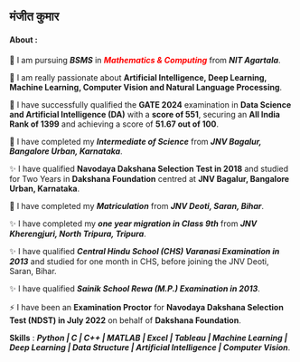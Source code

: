 ## **मंजीत कुमार**
#### About :
🔭 I am pursuing ***BSMS*** in ***<font color = 'red'>Mathematics & Computing</font>*** from ***NIT Agartala***.

🔭 I am really passionate about **Artificial Intelligence, Deep Learning, Machine Learning, Computer Vision and Natural Language Processing**.

🌱 I have successfully qualified the **GATE 2024** examination in **Data Science and Artificial Intelligence (DA)** with a **score of 551**, securing an **All India Rank of 1399** and achieving a score of **51.67 out of 100**.

🔭 I have completed my ***Intermediate of Science*** from ***JNV Bagalur, Bangalore Urban, Karnataka***.

✨ I have qualified **Navodaya Dakshana Selection Test in 2018** and studied for Two Years in **Dakshana Foundation** centred at **JNV Bagalur, Bangalore Urban, Karnataka**.

🔭 I have completed my ***Matriculation*** from ***JNV Deoti, Saran, Bihar***.

✨ I have completed my ***one year migration in Class 9th*** from ***JNV Kherengjuri, North Tripura, Tripura***.

✨ I have qualified ***Central Hindu School (CHS) Varanasi Examination in 2013*** and studied for one month in CHS, before joining the JNV Deoti, Saran, Bihar.

✨ I have qualified ***Sainik School Rewa (M.P.) Examination in 2013***.

⚡ I have been an **Examination Proctor** for **Navodaya Dakshana Selection Test (NDST) in July 2022** on behalf of **Dakshana Foundation**.


**Skills** : ***Python | C | C++ | MATLAB | Excel | Tableau | Machine Learning | Deep Learning | Data Structure | Artificial Intelligence | Computer Vision***.


<!--
**manjit102/manjit102** is a ✨ _special_ ✨ repository because its `README.md` (this file) appears on your GitHub profile.

Here are some ideas to get you started:

- 🔭 I’m currently working on 
- 🌱 I’m currently learning ...
- 👯 I’m looking to collaborate on ...
- 🤔 I’m looking for help with ...
- 💬 Ask me about ...
- 📫 How to reach me: ...
- 😄 Pronouns: ...
- ⚡ Fun fact: ...
-->
